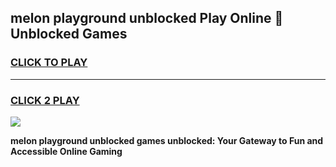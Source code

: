 
## melon playground unblocked Play Online 👋 Unblocked Games
<h3>
<a href="https://premium.freeplayer.one?title=melon_playground_unblocked&ref=19F">CLICK TO PLAY</a></h3>
<hr>

<h3>
<a href="https://premium.freeplayer.one?title=melon_playground_unblocked&ref=19F">CLICK 2 PLAY</a>
  
</h3>

<a href="https://premium.freeplayer.one?title=melon_playground_unblocked&ref=19F"><img src="https://clearcache.store/games.png"></a>


**melon playground unblocked games unblocked: Your Gateway to Fun and Accessible Online Gaming**
